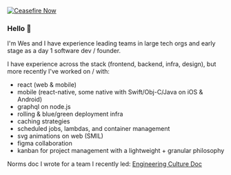 [![Ceasefire Now](https://badge.techforpalestine.org/default)](https://techforpalestine.org/learn-more)

### Hello 👋

I'm Wes and I have experience leading teams in large tech orgs and early stage as a day 1 software dev / founder.

I have experience across the stack (frontend, backend, infra, design), but more recently I've worked on / with:

* react (web & mobile)
* mobile (react-native, some native with Swift/Obj-C/Java on iOS & Android)
* graphql on node.js
* rolling & blue/green deployment infra
* caching strategies
* scheduled jobs, lambdas, and container management
* svg animations on web (SMIL)
* figma collaboration
* kanban for project management with a lightweight + granular philosophy

Norms doc I wrote for a team I recently led:
[Engineering Culture Doc](https://sterlingwes.notion.site/sterlingwes/Engineering-Culture-Doc-cc8543756c244641bf119996ad02ed25)

